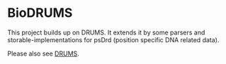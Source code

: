 BioDRUMS
========

This project builds up on DRUMS. It extends it by some parsers and storable-implementations for psDrd (position specific DNA related data). 

Please also see [DRUMS](https://github.com/mgledi/DRUMS).
